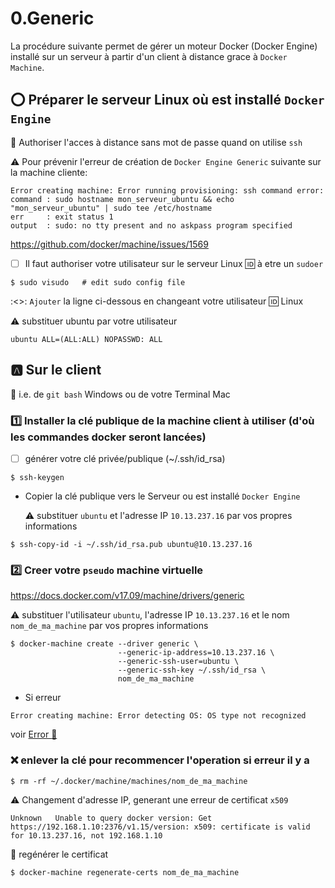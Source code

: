 # 0.Generic

La procédure suivante permet de gérer un moteur Docker (Docker Engine) installé sur un serveur à partir d'un client à distance grace à `Docker Machine`.


## :o: Préparer le serveur Linux où est installé `Docker Engine`

:bookmark: Authoriser l'acces à distance sans mot de passe quand on utilise `ssh`

:warning: Pour prévenir l'erreur de création de `Docker Engine Generic` suivante sur la machine cliente:

```
Error creating machine: Error running provisioning: ssh command error:
command : sudo hostname mon_serveur_ubuntu && echo "mon_serveur_ubuntu" | sudo tee /etc/hostname
err     : exit status 1
output  : sudo: no tty present and no askpass program specified
```

https://github.com/docker/machine/issues/1569

- [ ] Il faut authoriser votre utilisateur sur le serveur Linux :id: à etre un `sudoer`

```
$ sudo visudo   # edit sudo config file
```

  :<>: `Ajouter` la ligne ci-dessous en changeant votre utilisateur :id: Linux
  
  :warning: substituer ubuntu par votre utilisateur

  ```
  ubuntu ALL=(ALL:ALL) NOPASSWD: ALL
  ```



## :a: Sur le client 

:bookmark: i.e. de `git bash` Windows ou de votre Terminal Mac

### :one: Installer la clé publique de la machine client à utiliser (d'où les commandes docker seront lancées) 

- [ ] générer votre clé privée/publique (~/.ssh/id_rsa)

```
$ ssh-keygen
```

* Copier la clé publique vers le Serveur ou est installé `Docker Engine` 

  :warning: substituer `ubuntu` et l'adresse IP `10.13.237.16` par vos propres informations

```
$ ssh-copy-id -i ~/.ssh/id_rsa.pub ubuntu@10.13.237.16  
```


### :two: Creer votre `pseudo` machine virtuelle

https://docs.docker.com/v17.09/machine/drivers/generic

:warning: substituer l'utilisateur `ubuntu`, l'adresse IP `10.13.237.16` et le nom `nom_de_ma_machine` par vos propres informations

```
$ docker-machine create --driver generic \
                        --generic-ip-address=10.13.237.16 \
                        --generic-ssh-user=ubuntu \
                        --generic-ssh-key ~/.ssh/id_rsa \
                        nom_de_ma_machine
```

* Si erreur 
```
Error creating machine: Error detecting OS: OS type not recognized
```

voir [Error :strawberry:](RaspberryPi.md) 

### :x: enlever la clé pour recommencer l'operation si erreur il y a

```
$ rm -rf ~/.docker/machine/machines/nom_de_ma_machine
```

:warning: Changement d'adresse IP, generant une erreur de certificat `x509` 

```
Unknown   Unable to query docker version: Get https://192.168.1.10:2376/v1.15/version: x509: certificate is valid for 10.13.237.16, not 192.168.1.10
```

:pushpin: regénérer le certificat

```
$ docker-machine regenerate-certs nom_de_ma_machine
```
